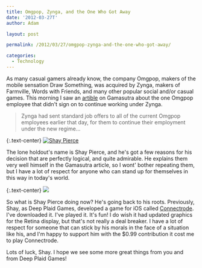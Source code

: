 ```yaml
---
title: Omgpop, Zynga, and the One Who Got Away
date: '2012-03-27T'
author: Adam

layout: post

permalink: /2012/03/27/omgpop-zynga-and-the-one-who-got-away/

categories:
  - Technology
---
```

As many casual gamers already know, the company Omgpop, makers of the mobile
sensation Draw Something, was acquired by Zynga, makers of Farmville, Words with
Friends, and many other popular social and/or casual games. This morning I saw
an
[artible](http://www.gamasutra.com/view/news/167244/Turning_down_Zynga_Why_I_left_after_the_210M_Omgpop_buy.php)
on Gamasutra about the one Omgpop employee that didn't sign on to continue
working under Zynga.

> Zynga had sent standard job offers to all of the current Omgpop employees
> earlier that day, for them to continue their employment under the new
> regime...

{:.text-center}
[<img
  src="{{ '/assets/img/2012/shaypierce.jpg' | relative_url }}"
  srcset="{{ '/assets/img/2012/shaypierce@2x.jpg' | relative_url }} 2x"
  alt="Shay Pierce"
/>](http://www.gamasutra.com/view/news/167244/Turning_down_Zynga_Why_I_left_after_the_210M_Omgpop_buy.php)

The lone holdout's name is Shay Pierce, and he's got a few reasons for his
decision that are perfectly logical, and quite admirable. He explains them very
well himself in the Gamasutra article, so I wont' bother repeating them, but I
have a lot of respect for anyone who can stand up for themselves in this way in
today's world.

{:.text-center}
[<img
  src="{{ '/assets/img/2012/connectrode.png' | relative_url }}"
  srcset="{{ '/assets/img/2012/connectrode@2x.png' | relative_url }} 2x"
/>](http://www.deepplaid.com/connectrode/Site/Connectrode.html)

So what is Shay Pierce doing now? He's going back to his roots. Previously,
Shay, as Deep Plaid Games, developed a game for iOS called
[Connectrode](http://www.deepplaid.com/connectrode/Site/Connectrode.html). I've
downloaded it. I've played it. It's fun! I do wish it had updated graphics for
the Retina display, but that's not really a deal breaker. I have a lot of
respect for someone that can stick by his morals in the face of a situation like
his, and I'm happy to support him with the $0.99 contribution it cost me to play
Connectrode.

Lots of luck, Shay. I hope we see some more great things from you and from Deep
Plaid Games!
